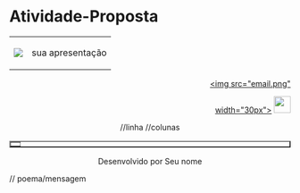 # Atividade-Proposta
<!DOCTYPE html>
<head>
<link rel="stylesheet" type="text/css" href="estilo.css" media="screen">
<link rel="shortcut icon" href="seuavatar" type="image/x-icon">
<title>suapagina</title>
</head>
<body>
<center>
<div>
<table>
<tr>
<td><center><img class="img3" src="seuavatar"></center></td>
<td>
<p>sua apresentação</td>
</tr>
</table>
</div>
</center>
</body>
<div class="linha" align="right">

<a href="mailto: seuemail@escola.pr.gov.br"><img src="email.png"

width="30px"></a>
<a href="+55 seu telefone"><img src="fone.png" width="30px"></a>
</div>
<body>
<center>
<div class="itens">
<table border="2" CELLSPACING=4 CELLPADDING=4>
<tr> //linha
<td> </td> //colunas
</tr>
</table>
</div>
<div>
<footer class="linha"> Desenvolvido por Seu nome</footer>
</div>
</center>
</body>
<div class="lista">
<p></p> // poema/mensagem
</div>
</html>